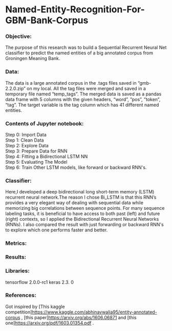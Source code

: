 # Named-Entity-Recognition-For-GBM-Bank-Corpus

### Objective:
The purpose of this research was to build a Sequential Recurrent Neural Net classifier to predict the named entities of a big annotated corpus from Groningen Meaning Bank.

### Data:
The data is a large annotated corpus in the .tags files saved in “gmb-2.2.0.zip” on my local. All the tag files were merged and saved in a temporary file named “temp_tags”. The merged data is saved as a pandas data frame with 5 columns with the given headers, “word”, ”pos”, ”token”, “tag”. The target variable is the tag column which has 41 different named entities.

### Contents of Jupyter notebook:
Step 0: Import Data  
Step 1: Clean Data  
Step 2: Explore Data  
Step 3: Prepare Data for RNN  
Step 4: Fitting a Bidirectional LSTM NN  
Step 5: Evaluating The Model  
Step 6: Train Other LSTM models, like forward or backward RNN's. 

### Classifier:
Here,I developed a deep bidirectional long short-term memory (LSTM) recurrent neural network.The reason I chose Bi_LSTM is that this RNN’s provides a very elegant way of dealing with sequential data while memorizing big correlations between sequence points. For many sequence labeling tasks, it is beneficial to have access to both past (left) and future (right) contexts, so I applied the Bidirectional Recurrent Neural Networks (RNNs). I also compared the result with just forwarding or backward RNN's to explore which one performs faster and better. 

### Metrics:



### Results:


### Libraries:
tensorflow 2.0.0-rc1
keras 2.3. 0

### References:
Got inspired by [This kaggle competition]https://www.kaggle.com/abhinavwalia95/entity-annotated-corpus , [this paper]https://arxiv.org/abs/1606.06871 and [this one]https://arxiv.org/pdf/1603.01354.pdf .
